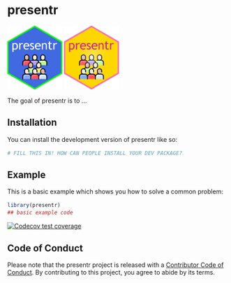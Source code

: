 
# presentr

<img src="inst/extdata/presentr-hexSticker-royalblue.png" width="25%" height="25%">
<img src="inst/extdata/presentr-hexSticker-gold.png" width="25%" height="25%">

The goal of presentr is to ...

## Installation

You can install the development version of presentr like so:

``` r
# FILL THIS IN! HOW CAN PEOPLE INSTALL YOUR DEV PACKAGE?
```

## Example

This is a basic example which shows you how to solve a common problem:

``` r
library(presentr)
## basic example code
```

 <!-- badges: start -->
  [![Codecov test coverage](https://codecov.io/gh/danswart/presentr/branch/main/graph/badge.svg)](https://app.codecov.io/gh/danswart/presentr?branch=main)
  <!-- badges: end -->

## Code of Conduct


Please note that the presentr project is released with a [Contributor Code of Conduct](https://contributor-covenant.org/version/2/1/CODE_OF_CONDUCT.html). By contributing to this project, you agree to abide by its terms.
